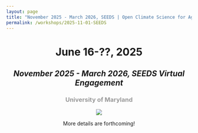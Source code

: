 ```yaml
---
layout: page
title: "November 2025 - March 2026, SEEDS | Open Climate Science for Agriculture"
permalink: /workshops/2025-11-01-SEEDS
---
```


<header>
	<div class="container">
		<h1>June 16-??, 2025</h1>
	</div>
	<div class="container">
		<h2><i>November 2025 - March 2026, SEEDS Virtual Engagement</i></h2>
	</div>
	<div class="container">
		<h3 style="color: #999999">University of Maryland</h3>
	</div>
	<div class="container sponsors">
		<img class="logo" id="nasa" style="margin: 0px;max-height: 180px"
			src="{{ site.baseurl }}/images/TOPS_badge_NASA.png"/>
	</div>
	<div class="container">
		<p>
			More details are forthcoming!
		</p>
	</div>
</header>

<!--
<div class="container">
	<p style="color:#999;font-size:0.9em">
	All images from NASA.gov websites.
	</p>
</div>
-->
